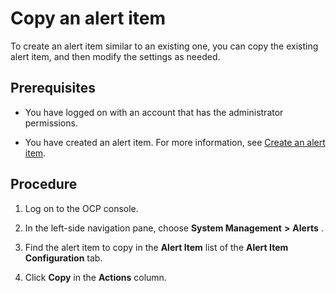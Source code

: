 Copy an alert item 
=======================================

To create an alert item similar to an existing one, you can copy the existing alert item, and then modify the settings as needed. 

Prerequisites 
----------------------------------

* You have logged on with an account that has the administrator permissions.

  

* You have created an alert item. For more information, see [Create an alert item](../900.use-alert-management/200.create-an-alarm-item.md).

  




Procedure 
------------------------------

1. Log on to the OCP console.

   

2. In the left-side navigation pane, choose **System Management** **\>** **Alerts** .

   

3. Find the alert item to copy in the **Alert Item** list of the **Alert Item Configuration** tab.

   

4. Click **Copy** in the **Actions** column.

   




